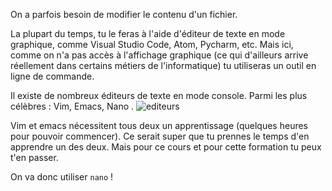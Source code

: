 
On a parfois besoin de modifier le contenu d'un fichier.

La plupart du temps, tu le feras à l'aide d'éditeur de texte en mode graphique, comme Visual Studio Code, Atom, Pycharm, etc. 
Mais ici, comme on n'a pas accès à l'affichage graphique (ce qui d'ailleurs arrive réellement dans certains métiers de l'informatique) tu utiliseras un outil en ligne de commande.

Il existe de nombreux éditeurs de texte en mode console. Parmi les plus célèbres : Vim, Emacs, Nano .
 ![editeurs](../assets/real_programmers.png)


Vim et emacs nécessitent tous deux un apprentissage (quelques heures pour pouvoir commencer). Ce serait super que tu prennes le temps d'en apprendre un des deux. Mais pour ce cours et pour cette formation tu peux t'en passer.

On va donc utiliser `nano` !

